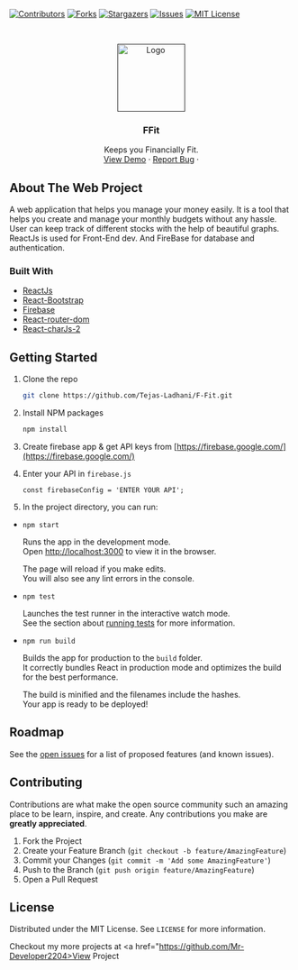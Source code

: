 [![Contributors][contributors-shield]][contributors-url]
[![Forks][forks-shield]][forks-url]
[![Stargazers][stars-shield]][stars-url]
[![Issues][issues-shield]][issues-url]
[![MIT License][license-shield]][license-url]



<!-- PROJECT LOGO -->
<br />
<p align="center">
  <a href="">
    <img src="https://upload.wikimedia.org/wikipedia/he/thumb/a/a7/React-icon.svg/1200px-React-icon.svg.png" alt="Logo" width="auto" height="120">
  </a>

  <h3 align="center">FFit</h3>

  <p align="center">
   Keeps you Financially Fit.
    <br />
    <a href="https://database-ffit.web.app">View Demo</a>
    ·
    <a href="https://github.com/Tejas-Ladhani/F-Fit/issues">Report Bug</a>
    ·
  </p>
</p>



<!-- ABOUT THE PROJECT -->
## About The Web Project

A web application that helps you manage your money easily. It is a tool that helps you create and manage your monthly budgets without any hassle. User can keep track of different stocks with the help of beautiful graphs. ReactJs is used for Front-End dev. And FireBase for database and authentication.


### Built With

* [ReactJs](https://reactjs.org/)
* [React-Bootstrap](https://react-bootstrap.github.io/)
* [Firebase](https://firebase.google.com/)
* [React-router-dom](https://www.npmjs.com/package/react-router-dom)
* [React-charJs-2](https://github.com/reactchartjs/react-chartjs-2)



<!-- GETTING STARTED -->
## Getting Started

1. Clone the repo
   ```sh
   git clone https://github.com/Tejas-Ladhani/F-Fit.git
   ```
2. Install NPM packages
   ```sh
   npm install
   ```
3. Create firebase app & get API keys from [https://firebase.google.com/](https://firebase.google.com/)

4. Enter your API in `firebase.js`
   ```JS
   const firebaseConfig = 'ENTER YOUR API';
   ```

5. In the project directory, you can run:

  * `npm start`

      Runs the app in the development mode.\
      Open [http://localhost:3000](http://localhost:3000) to view it in the browser.

      The page will reload if you make edits.\
      You will also see any lint errors in the console.

  * `npm test`

      Launches the test runner in the interactive watch mode.\
      See the section about [running tests](https://facebook.github.io/create-react-app/docs/running-tests) for more information.

  * `npm run build`

      Builds the app for production to the `build` folder.\
      It correctly bundles React in production mode and optimizes the build for the best performance.

      The build is minified and the filenames include the hashes.\
      Your app is ready to be deployed!



<!-- ROADMAP -->
## Roadmap

See the [open issues](https://github.com/Tejas-Ladhani/F-Fit/issues) for a list of proposed features (and known issues).



<!-- CONTRIBUTING -->
## Contributing

Contributions are what make the open source community such an amazing place to be learn, inspire, and create. Any contributions you make are **greatly appreciated**.

1. Fork the Project
2. Create your Feature Branch (`git checkout -b feature/AmazingFeature`)
3. Commit your Changes (`git commit -m 'Add some AmazingFeature'`)
4. Push to the Branch (`git push origin feature/AmazingFeature`)
5. Open a Pull Request



<!-- LICENSE -->
## License

Distributed under the MIT License. See `LICENSE` for more information.

Checkout my more projects at <a href="https://github.com/Mr-Developer2204>View Project</a>


<!-- MARKDOWN LINKS & IMAGES -->
<!-- https://www.markdownguide.org/basic-syntax/#reference-style-links -->
[contributors-shield]: https://img.shields.io/github/contributors/Tejas-Ladhani/F-Fit.svg?style=for-the-badge
[contributors-url]:https://github.com/Tejas-Ladhani/F-Fit/graphs/contributors
[forks-shield]: https://img.shields.io/github/forks/Tejas-Ladhani/F-Fit.svg?style=for-the-badge
[forks-url]:https://github.com/Tejas-Ladhani/F-Fit/network/members
[stars-shield]: https://img.shields.io/github/stars/Tejas-Ladhani/F-Fit.svg?style=for-the-badge
[stars-url]:https://github.com/Tejas-Ladhani/F-Fit/stargazers
[issues-shield]: https://img.shields.io/github/issues/Tejas-Ladhani/F-Fit.svg?style=for-the-badge
[issues-url]:https://github.com/Tejas-Ladhani/F-Fit/issues
[license-shield]: https://img.shields.io/github/license/Tejas-Ladhani/F-Fit.svg?style=for-the-badge
[license-url]:https://github.com/Tejas-Ladhani/F-Fit/blob/master/LICENSE.txt
[product-screenshot]: images/screenshot.png
